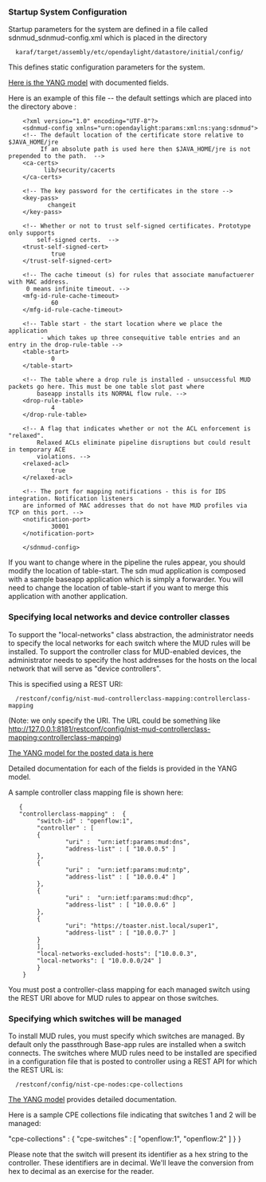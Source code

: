 ### Startup System Configuration ###

Startup parameters for the system are defined in a file called sdnmud\_sdnmud-config.xml which is placed in the directory 

      karaf/target/assembly/etc/opendaylight/datastore/initial/config/

This defines static configuration parameters for the system.

[Here is the YANG model](../../sdnmud-aggregator/api/src/main/yang/sdnmud.yang)  with documented fields.

Here is an example of this file -- the default settings which are placed into the directory above :

        <?xml version="1.0" encoding="UTF-8"?>
        <sdnmud-config xmlns="urn:opendaylight:params:xml:ns:yang:sdnmud">
        <!-- The default location of the certificate store relative to $JAVA_HOME/jre
             If an absolute path is used here then $JAVA_HOME/jre is not prepended to the path.  -->
        <ca-certs> 
              lib/security/cacerts
        </ca-certs> 

        <!-- The key password for the certificates in the store -->
        <key-pass> 
               changeit
        </key-pass>

        <!-- Whether or not to trust self-signed certificates. Prototype only supports 
            self-signed certs.  -->
        <trust-self-signed-cert> 
                true
        </trust-self-signed-cert> 

        <!-- The cache timeout (s) for rules that associate manufactuerer with MAC address. 
         0 means infinite timeout. -->
        <mfg-id-rule-cache-timeout>
                60
        </mfg-id-rule-cache-timeout>

        <!-- Table start - the start location where we place the application 
             - which takes up three consequitive table entries and an entry in the drop-rule-table -->
        <table-start>
                0
        </table-start>

        <!-- The table where a drop rule is installed - unsuccessful MUD packets go here. This must be one table slot past where 
            baseapp installs its NORMAL flow rule. -->
        <drop-rule-table>
                4
        </drop-rule-table>

        <!-- A flag that indicates whether or not the ACL enforcement is "relaxed". 
            Relaxed ACLs eliminate pipeline disruptions but could result in temporary ACE 
            violations. -->
        <relaxed-acl>
                true
        </relaxed-acl>

        <!-- The port for mapping notifications - this is for IDS integration. Notification listeners
        are informed of MAC addresses that do not have MUD profiles via TCP on this port. -->
        <notification-port>
                30001
        </notification-port>

        </sdnmud-config>

If you want to change where in the pipeline the rules appear, you should
modify the location of table-start. The sdn mud application is composed
with a sample baseapp application which is simply a forwarder. You will
need to change the location of table-start if you want to merge this
application with another application.

### Specifying local networks and device controller classes ###

To support the "local-networks" class abstraction, the administrator needs to specify 
the local networks for each switch where the MUD rules will be installed. 
To support the controller class for MUD-enabled devices, the administrator needs to specify
the host addresses for the hosts on the local network that will serve as "device controllers".


This is specified using a REST URI:

      /restconf/config/nist-mud-controllerclass-mapping:controllerclass-mapping


(Note: we only specify the URI. 
The URL could be something like http://127.0.0.1:8181/restconf/config/nist-mud-controllerclass-mapping:controllerclass-mapping)


[The YANG model for the posted data is here](../../sdnmud-aggregator/api/src/main/yang/nist-mud-controllerclass-mapping.yang)

Detailed documentation for each of the fields is provided in the YANG model.


A sample controller class mapping file is shown here:

       {
       "controllerclass-mapping" :  {
            "switch-id" : "openflow:1",
            "controller" : [
            {
                    "uri" :  "urn:ietf:params:mud:dns",
                    "address-list" : [ "10.0.0.5" ]
            },
            {
                    "uri" :  "urn:ietf:params:mud:ntp",
                    "address-list" : [ "10.0.0.4" ]
            },
            {
                    "uri" :  "urn:ietf:params:mud:dhcp",
                    "address-list" : [ "10.0.0.6" ]
            },
            {
                    "uri": "https://toaster.nist.local/super1",
                    "address-list" : [ "10.0.0.7" ]
            }
            ],
            "local-networks-excluded-hosts": ["10.0.0.3",
            "local-networks": [ "10.0.0.0/24" ]
            }
        }


You must post a controller-class mapping for each managed switch using the REST URI above for MUD rules
to appear on those switches.


### Specifying which switches will be managed  ###

To install MUD rules, you must specify which switches are managed.
By default only the passthrough Base-app rules are installed when a switch connects.
The switches where MUD rules need to be installed are specified in a configuration file
that is posted to controller using a REST API for which the REST URL is:


      /restconf/config/nist-cpe-nodes:cpe-collections

[The YANG model](../../sdnmud-aggregator/api/src/main/yang/nist-cpe-nodes.yang) provides detailed documentation.

Here is a sample CPE collections file indicating that switches 1 and 2 will be managed:

     
   "cpe-collections" : {
               "cpe-switches" : [ "openflow:1", "openflow:2" ]
      }
    }

Please note that the switch will present its identifier as a hex string to the controller. 
These identifiers are in decimal. We'll leave the conversion from hex to decimal as an exercise
for the reader.


